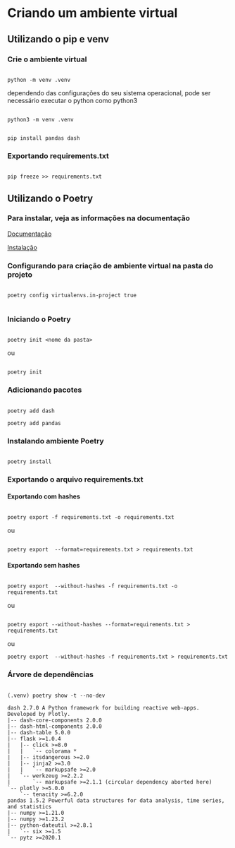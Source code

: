 # Criando um ambiente virtual

## Utilizando o pip e venv

### Crie o ambiente virtual 

```shell

python -m venv .venv

```

dependendo das configurações do seu sistema operacional, pode ser necessário executar o python como python3

```shell

python3 -m venv .venv

```

```shell

pip install pandas dash

```

### Exportando requirements.txt

```shell

pip freeze >> requirements.txt

```

## Utilizando o Poetry


### Para instalar, veja as informações na documentação

[Documentação](https://python-poetry.org)

[Instalação](https://python-poetry.org/docs/#installation)

### Configurando para criação de ambiente virtual na pasta do projeto

```shell

poetry config virtualenvs.in-project true


```

### Iniciando o Poetry

```shell

poetry init <nome da pasta>

```

ou

```shell

poetry init

```

### Adicionando pacotes


```shell

poetry add dash

poetry add pandas

```

### Instalando ambiente Poetry


```shell

poetry install

```

### Exportando o arquivo requirements.txt

#### Exportando com hashes

```shell

poetry export -f requirements.txt -o requirements.txt

```

ou

```shell

poetry export  --format=requirements.txt > requirements.txt

```


#### Exportando sem hashes


```shell

poetry export  --without-hashes -f requirements.txt -o requirements.txt

```

ou

```shell

poetry export --without-hashes --format=requirements.txt > requirements.txt

```

ou

```shell
poetry export  --without-hashes -f requirements.txt > requirements.txt

```



### Árvore de dependências

```shell

(.venv) poetry show -t --no-dev

dash 2.7.0 A Python framework for building reactive web-apps. Developed by Plotly.
|-- dash-core-components 2.0.0
|-- dash-html-components 2.0.0
|-- dash-table 5.0.0
|-- flask >=1.0.4
|   |-- click >=8.0 
|   |   `-- colorama * 
|   |-- itsdangerous >=2.0
|   |-- jinja2 >=3.0
|   |   `-- markupsafe >=2.0
|   `-- werkzeug >=2.2.2
|       `-- markupsafe >=2.1.1 (circular dependency aborted here)
`-- plotly >=5.0.0
    `-- tenacity >=6.2.0
pandas 1.5.2 Powerful data structures for data analysis, time series, and statistics
|-- numpy >=1.21.0
|-- numpy >=1.23.2
|-- python-dateutil >=2.8.1
|   `-- six >=1.5
`-- pytz >=2020.1

```


